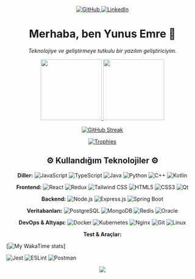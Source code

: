 <!-- Sosyal Medya ve İletişim Butonları -->

<p align="center">
<a href="https://github.com/cdprf" target="_blank">
<img alt="GitHub" src="https://img.shields.io/badge/GitHub-181717%3Fstyle%3Dfor-the-badge%26logo%3Dgithub%26logoColor%3Dwhite"/>
</a>
<a href="https://www.linkedin.com/in/yunusemreyuce/" target="_blank">
<img alt="LinkedIn" src="https://img.shields.io/badge/LinkedIn-0A66C2%3Fstyle%3Dfor-the-badge%26logo%3Dlinkedin%26logoColor%3Dwhite"/>
</a>
</p>


<!-- Başlık ve Tanıtım -->

<h1 align="center">Merhaba, ben Yunus Emre 👋</h1>

<p align="center">
<em>Teknolojiye ve geliştirmeye tutkulu bir yazılım geliştiriciyim.</em>
</p>

<!-- GitHub İstatistikleri -->

<p align="center">
<a href="https://github.com/cdprf">
<img height="160em" src="https://github-readme-stats.vercel.app/api%3Fusername%3Dcdprf%26show_icons%3Dtrue%26theme%3Dtokyonight%26include_all_commits%3Dtrue%26count_private%3Dtrue"/>
<img height="160em" src="https://github-readme-stats.vercel.app/api/top-langs/%3Fusername%3Dcdprf%26layout%3Dcompact%26langs_count%3D10%26theme%3Dtokyonight"/>
</a>
</p>
<p align="center">
<a href="https://github.com/cdprf">
<img align="center" src="https://github-readme-streak-stats.herokuapp.com/%3Fuser%3DYOUR_USERNAME%26theme%3Dtokyonight" alt="GitHub Streak" />
</a>
</p>

<!-- GitHub Kupaları -->

<p align="center">
<a href="https://github.com/cdprf">
<img src="https://github-profile-trophy.vercel.app/%3Fusername%3Dcdprf%26theme%3Dtokyonight%26row%3D1%26column%3D7%26margin-w%3D15%26margin-h%3D15" alt="Trophies" />
</a>
</p>

<!-- Teknoloji Yığını Başlığı -->

<h2 align="center">⚙️ Kullandığım Teknolojiler ⚙️</h2>

<!-- Diller -->

<p align="center">
<strong>Diller:</strong>




<img alt="JavaScript" src="https://img.shields.io/badge/JavaScript-F7DF1E%3Fstyle%3Dfor-the-badge%26logo%3Djavascript%26logoColor%3Dblack"/>
<img alt="TypeScript" src="https://img.shields.io/badge/TypeScript-3178C6?style=for-the-badge&logo=typescript&logoColor=white"/>
<img alt="Java" src="https://img.shields.io/badge/Java-ED8B00?style=for-the-badge&logo=openjdk&logoColor=white"/>
<img alt="Python" src="https://img.shields.io/badge/Python-3776AB%3Fstyle%3Dfor-the-badge%26logo%3Dpython%26logoColor%3Dwhite"/>
<img alt="C++" src="https://img.shields.io/badge/C%2B%2B-00599C%3Fstyle%3Dfor-the-badge%26logo%3Dcplusplus%26logoColor%3Dwhite"/>
<img alt="Kotlin" src="https://img.shields.io/badge/Kotlin-7F52FF%3Fstyle%3Dfor-the-badge%26logo%3Dkotlin%26logoColor%3Dwhite"/>
</p>

<!-- Frontend Teknolojileri -->

<p align="center">
<strong>Frontend:</strong>




<img alt="React" src="https://img.shields.io/badge/React-61DAFB%3Fstyle%3Dfor-the-badge%26logo%3Dreact%26logoColor%3Dblack"/>
<img alt="Redux" src="https://img.shields.io/badge/Redux-764ABC%3Fstyle%3Dfor-the-badge%26logo%3Dredux%26logoColor%3Dwhite"/>
<img alt="Tailwind CSS" src="https://img.shields.io/badge/Tailwind_CSS-38B2AC?style=for-the-badge&logo=tailwind-css&logoColor=white"/>
<img alt="HTML5" src="https://img.shields.io/badge/HTML5-E34F26%3Fstyle%3Dfor-the-badge%26logo%3Dhtml5%26logoColor%3Dwhite"/>
<img alt="CSS3" src="https://img.shields.io/badge/CSS3-1572B6%3Fstyle%3Dfor-the-badge%26logo%3Dcss3%26logoColor%3Dwhite"/>
<img alt="Qt" src="https://img.shields.io/badge/Qt-41CD52%3Fstyle%3Dfor-the-badge%26logo%3Dqt%26logoColor%3Dwhite"/>
</p>

<!-- Backend Teknolojileri -->

<p align="center">
<strong>Backend:</strong>




<img alt="Node.js" src="https://img.shields.io/badge/Node.js-339933%3Fstyle%3Dfor-the-badge%26logo%3Dnode.js%26logoColor%3Dwhite"/>
<img alt="Express.js" src="https://img.shields.io/badge/Express.js-000000%3Fstyle%3Dfor-the-badge%26logo%3Dexpress%26logoColor%3Dwhite"/>
<img alt="Spring Boot" src="https://img.shields.io/badge/Spring_Boot-6DB33F%3Fstyle%3Dfor-the-badge%26logo%3Dspring-boot%26logoColor%3Dwhite"/>
</p>

<!-- Veritabanları -->

<p align="center">
<strong>Veritabanları:</strong>




<img alt="PostgreSQL" src="https://img.shields.io/badge/PostgreSQL-4169E1%3Fstyle%3Dfor-the-badge%26logo%3Dpostgresql%26logoColor%3Dwhite"/>
<img alt="MongoDB" src="https://img.shields.io/badge/MongoDB-47A248%3Fstyle%3Dfor-the-badge%26logo%3Dmongodb%26logoColor%3Dwhite"/>
<img alt="Redis" src="https://img.shields.io/badge/Redis-DC382D?style=for-the-badge&logo=redis&logoColor=white"/>
<img alt="Oracle" src="https://img.shields.io/badge/Oracle-F80000%3Fstyle%3Dfor-the-badge%26logo%3Doracle%26logoColor%3Dwhite"/>
</p>

<!-- DevOps & Altyapı -->

<p align="center">
<strong>DevOps & Altyapı:</strong>




<img alt="Docker" src="https://img.shields.io/badge/Docker-2496ED%3Fstyle%3Dfor-the-badge%26logo%3Ddocker%26logoColor%3Dwhite"/>
<img alt="Kubernetes" src="https://img.shields.io/badge/Kubernetes-326CE5%3Fstyle%3Dfor-the-badge%26logo%3Dkubernetes%26logoColor%3Dwhite"/>
<img alt="Nginx" src="https://img.shields.io/badge/Nginx-009639?style=for-the-badge&logo=nginx&logoColor=white"/>
<img alt="Git" src="https://img.shields.io/badge/Git-F05032?style=for-the-badge&logo=git&logoColor=white"/>
<img alt="Linux" src="https://img.shields.io/badge/Linux-FCC624?style=for-the-badge&logo=linux&logoColor=black"/>
</p>

<!-- Test & Araçlar -->

<p align="center">
<strong>Test & Araçlar:</strong>


[![My WakaTime stats](https://github-readme-stats.vercel.app/api/wakatime?username=cdprf)]




<img alt="Jest" src="https://img.shields.io/badge/Jest-C21325%3Fstyle%3Dfor-the-badge%26logo%3Djest%26logoColor%3Dwhite"/>
<img alt="ESLint" src="https://img.shields.io/badge/ESLint-4B32C3%3Fstyle%3Dfor-the-badge%26logo%3Deslint%26logoColor%3Dwhite"/>
<img alt="Postman" src="https://img.shields.io/badge/Postman-FF6C37%3Fstyle%3Dfor-the-badge%26logo%3Dpostman%26logoColor%3Dwhite"/>
</p>

<!-- Ziyaretçi Sayacı -->

<p align="center">
<img src="https://api.visitorbadge.io/api/visitors%3Fpath%3Dhttps%253A%252F%252Fgithub.com%252Fcdprf%26label%3DProfil%2520vists%26labelColor%3D%2523000000%26countColor%3D%2523263759%26style%3Dfor-the-badge" />
</p>
